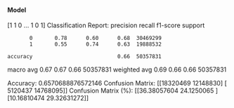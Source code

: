 #### Model
[1 1 0 ... 1 0 1]
Classification Report:
              precision    recall  f1-score   support

           0       0.78      0.60      0.68  30469299
           1       0.55      0.74      0.63  19888532

    accuracy                           0.66  50357831
   macro avg       0.67      0.67      0.66  50357831
weighted avg       0.69      0.66      0.66  50357831

Accuracy: 0.6570688876572146
Confusion Matrix:
[[18320469 12148830]
 [ 5120437 14768095]]
Confusion Matrix (%):
[[36.38057604 24.1250065 ]
 [10.16810474 29.32631272]]
